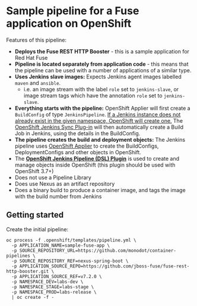 # Sample pipeline for a Fuse application on OpenShift

Features of this pipeline:

- **Deploys the Fuse REST HTTP Booster** - this is a sample application for Red Hat Fuse
- **Pipeline is located separately from application code** - this means that the pipeline can be used with a number of applications of a similar type.
- **Uses Jenkins slave images:** Expects Jenkins agent images labelled `maven` and `ansible`.
  - i.e. an image stream with the label `role` set to `jenkins-slave`, or image stream tags which have the annotation `role` set to `jenkins-slave`.
- **Everything starts with the pipeline:** OpenShift Applier will first create a `BuildConfig` of type `JenkinsPipeline`. [If a Jenkins instance does not already exist in the given namespace, OpenShift will create one.][1] The [OpenShift Jenkins Sync Plug-in][syncplugin] will then automatically create a Build Job in Jenkins, using the details in the BuildConfig.
- **The pipeline creates the build and deployment objects:** The Jenkins pipeline uses [OpenShift Applier][applier] to create the BuildConfigs, DeploymentConfigs and other objects in OpenShift.
- The **[OpenShift Jenkins Pipeline (DSL) Plugin][clientplugin]** is used to create and manage objects inside OpenShift (this plugin should be used with OpenShift 3.7+)
- Does not use a Pipeline Library
- Does use Nexus as an artifact repository
- Does a binary build to produce a container image, and tags the image with the build number from Jenkins

## Getting started

Create the initial pipeline:

    oc process -f .openshift/templates/pipeline.yml \
      -p APPLICATION_NAME=sample-fuse-app \
      -p SOURCE_REPOSITORY_URL=https://github.com/monodot/container-pipelines \
      -p SOURCE_REPOSITORY_REF=nexus-spring-boot \
      -p APPLICATION_SOURCE_REPO=https://github.com/jboss-fuse/fuse-rest-http-booster.git \
      -p APPLICATION_SOURCE_REF=v7.2.0 \
      -p NAMESPACE_DEV=labs-dev \
      -p NAMESPACE_STAGE=labs-stage \
      -p NAMESPACE_PROD=labs-release \
      | oc create -f -


[applier]: https://github.com/redhat-cop/openshift-applier
[1]: https://docs.openshift.com/container-platform/3.9/architecture/core_concepts/builds_and_image_streams.html#pipeline-build
[syncplugin]: https://github.com/openshift/jenkins-sync-plugin
[clientplugin]: https://github.com/openshift/jenkins-client-plugin
[resthttpbooster]: https://github.com/jboss-fuse/fuse-rest-http-booster
